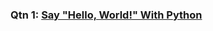 ### Qtn 1: <a href="https://www.hackerrank.com/challenges/py-hello-world/problem?isFullScreen=true" target="_blank">Say "Hello, World!" With Python</a>

